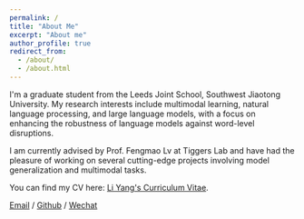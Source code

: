 ```yaml
---
permalink: /
title: "About Me"
excerpt: "About me"
author_profile: true
redirect_from:
  - /about/
  - /about.html
---
```


I'm a graduate student from the Leeds Joint School, Southwest Jiaotong University. My research interests include multimodal learning, natural language processing, and large language models, with a focus on enhancing the robustness of language models against word-level disruptions.

I am currently advised by Prof. Fengmao Lv at Tiggers Lab and have had the pleasure of working on several cutting-edge projects involving model generalization and multimodal tasks.

You can find my CV here: [Li Yang's Curriculum Vitae](../assets/LiYang-CV.pdf).

[Email](el21ly@leeds.ac.uk) / [Github](https://github.com/tbyl) / [Wechat](../images/wechat.jpg) 
